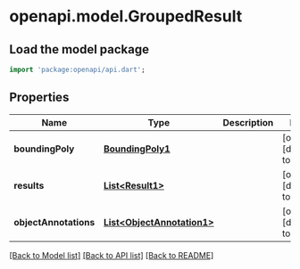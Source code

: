# openapi.model.GroupedResult

## Load the model package
```dart
import 'package:openapi/api.dart';
```

## Properties
Name | Type | Description | Notes
------------ | ------------- | ------------- | -------------
**boundingPoly** | [**BoundingPoly1**](BoundingPoly1.md) |  | [optional] [default to null]
**results** | [**List&lt;Result1&gt;**](Result1.md) |  | [optional] [default to []]
**objectAnnotations** | [**List&lt;ObjectAnnotation1&gt;**](ObjectAnnotation1.md) |  | [optional] [default to []]

[[Back to Model list]](../README.md#documentation-for-models) [[Back to API list]](../README.md#documentation-for-api-endpoints) [[Back to README]](../README.md)


